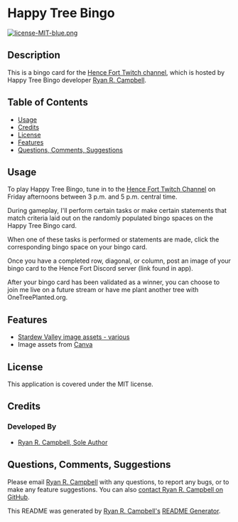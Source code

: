 # Happy Tree Bingo

[![license-MIT-blue.png](https://img.shields.io/badge/license-MIT-blue)](#License)

## Description
This is a bingo card for the [Hence Fort Twitch channel](https://www.twitch.tv/hence_fort), which is hosted by Happy Tree Bingo developer [Ryan R. Campbell](https://www.github.com/rrcampbell-exe). 

## Table of Contents
- [Usage](#usage)
- [Credits](#credits)
- [License](#license)
- [Features](#features)
- [Questions, Comments, Suggestions](#questions-comments-suggestions)


## Usage
To play Happy Tree Bingo, tune in to the [Hence Fort Twitch Channel](https://www.twitch.tv/hence_fort) on Friday afternoons between 3 p.m. and 5 p.m. central time. 

During gameplay, I'll perform certain tasks or make certain statements that match criteria laid out on the randomly populated bingo spaces on the Happy Tree Bingo card. 

When one of these tasks is performed or statements are made, click the corresponding bingo space on your bingo card. 

Once you have a completed row, diagonal, or column, post an image of your bingo card to the Hence Fort Discord server (link found in app). 

After your bingo card has been validated as a winner, you can choose to join me live on a future stream or have me plant another tree with OneTreePlanted.org.

 ## Features
 - [Stardew Valley image assets -  various](https://stardewvalleywiki.com/Stardew_Valley_Wiki)
 - Image assets from [Canva](http://www.canva.com) 



## License
This application is covered under the MIT license.

## Credits
### Developed By
- [Ryan R. Campbell, Sole Author](https://www.github.com/rrcampbell-exe/)

## Questions, Comments, Suggestions
Please email [Ryan R. Campbell](mailto:campbell.ryan.r@gmail.com) with any questions, to report any bugs, or to make any feature suggestions. You can also [contact Ryan R. Campbell on GitHub](https://www.github.com/rrcampbell-exe/).

This README was generated by [Ryan R. Campbell's](https://www.github.com/rrcampbell-exe/) [README Generator](https://github.com/rrcampbell-exe/readme-generator).